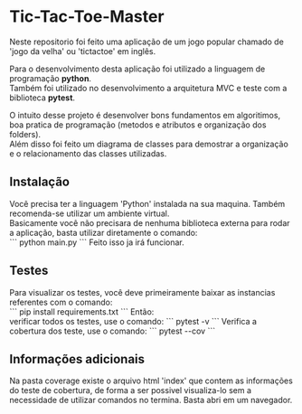 # Tic-Tac-Toe-Master
<p>
Neste repositorio foi feito uma aplicação de um jogo popular chamado de 'jogo da velha' ou 'tictactoe' em inglês.
</p>
<p>
  Para o desenvolvimento desta aplicação foi utilizado a linguagem de programação <b>python</b>.<br>
  Também foi utilizado no desenvolvimento a arquitetura MVC e teste com a biblioteca <b>pytest</b>.<br>
</p>
<p>
  O intuito desse projeto é desenvolver bons fundamentos em algoritimos, boa pratica de programação (metodos e atributos e organização dos folders).<br>
  Além disso foi feito um diagrama de classes para demostrar a organização e o relacionamento das classes utilizadas.
</p>
<h2>Instalação</h2>
Você precisa ter a linguagem 'Python' instalada na sua maquina. Também recomenda-se utilizar um ambiente virtual.<br>
Basicamente você não precisara de nenhuma biblioteca externa para rodar a aplicação, basta utilizar diretamente o comando: <br>
```
python main.py      
```
Feito isso ja irá funcionar.

<h2>Testes</h2>
Para visualizar os testes, você deve primeiramente baixar as instancias referentes com o comando: <br>
```
pip install requirements.txt       
```
Então: <br>
verificar todos os testes, use o comando:
```
pytest -v     
```
Verifica a cobertura dos teste, use o comando:
```
pytest --cov    
```
<h2>Informações adicionais</h2>
Na pasta coverage existe o arquivo html 'index' que contem as informações do teste de cobertura, de forma a ser possivel
 visualiza-lo sem a necessidade de utilizar comandos no termina. Basta abri em um navegador.
